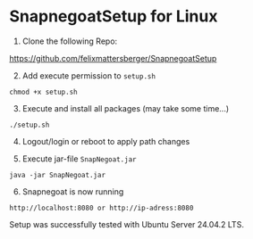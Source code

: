 # SnapnegoatSetup for Linux

1. Clone the following Repo:

https://github.com/felixmattersberger/SnapnegoatSetup

2. Add execute permission to `setup.sh`

```
chmod +x setup.sh
```

3. Execute and install all packages (may take some time...)

```
./setup.sh
```
4. Logout/login or reboot to apply path changes


5. Execute jar-file `SnapNegoat.jar`

```
java -jar SnapNegoat.jar
```

6. Snapnegoat is now running

```
http://localhost:8080 or http://ip-adress:8080
```

Setup was successfully tested with Ubuntu Server 24.04.2 LTS.